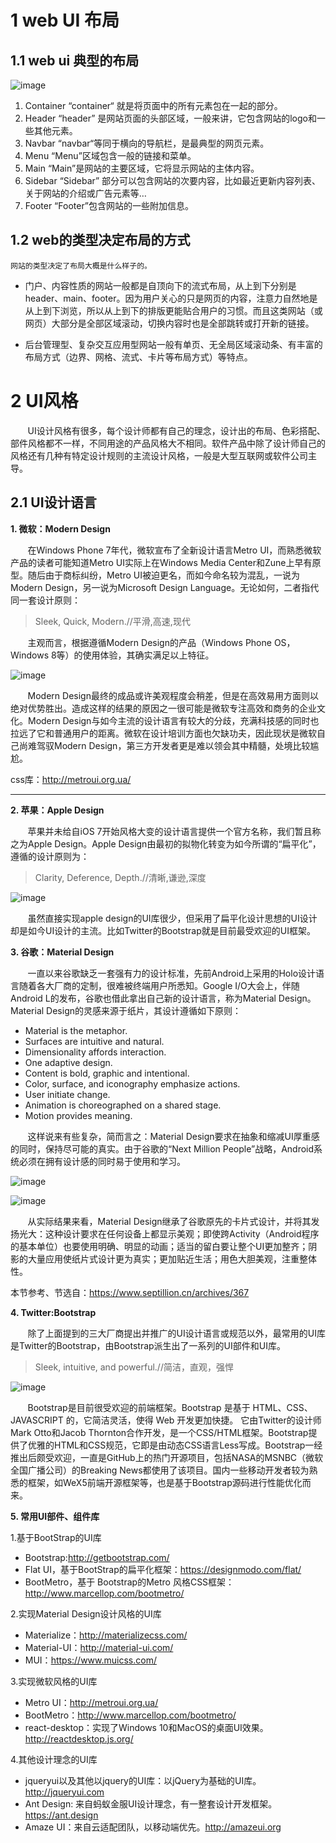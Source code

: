 # 1 web UI 布局
## 1.1 web ui 典型的布局
![image](https://raw.githubusercontent.com/fruitSandwich/note/d54550cb2d73a838b4e27a722572e7d1cad65f07/2016/web%20ui%E5%B8%83%E5%B1%80%E5%8F%8A%E9%A3%8E%E6%A0%BC/img/webui.gif)

1.    Container
“container“ 就是将页面中的所有元素包在一起的部分。
2.    Header
“header” 是网站页面的头部区域，一般来讲，它包含网站的logo和一些其他元素。
3.    Navbar
“navbar“等同于横向的导航栏，是最典型的网页元素。
4.    Menu
“Menu”区域包含一般的链接和菜单。
5.   Main
“Main”是网站的主要区域，它将显示网站的主体内容。
6.   Sidebar
“Sidebar” 部分可以包含网站的次要内容，比如最近更新内容列表、关于网站的介绍或广告元素等…
7.    Footer
“Footer”包含网站的一些附加信息。

## 1.2 web的类型决定布局的方式


```
网站的类型决定了布局大概是什么样子的。
```
- 门户、内容性质的网站一般都是自顶向下的流式布局，从上到下分别是header、main、footer。因为用户关心的只是网页的内容，注意力自然地是从上到下浏览，所以从上到下的排版更能贴合用户的习惯。而且这类网站（或网页）大部分是全部区域滚动，切换内容时也是全部跳转或打开新的链接。



- 后台管理型、复杂交互应用型网站一般有单页、无全局区域滚动条、有丰富的布局方式（边界、网格、流式、卡片等布局方式）等特点。



# 2 UI风格
&#160; &#160; &#160; &#160;UI设计风格有很多，每个设计师都有自己的理念，设计出的布局、色彩搭配、部件风格都不一样，不同用途的产品风格大不相同。软件产品中除了设计师自己的风格还有几种有特定设计规则的主流设计风格，一般是大型互联网或软件公司主导。


## 2.1 UI设计语言
**1. 微软：Modern Design**

&#160; &#160; &#160; &#160;在Windows Phone 7年代，微软宣布了全新设计语言Metro UI，而熟悉微软产品的读者可能知道Metro UI实际上在Windows Media Center和Zune上早有原型。随后由于商标纠纷，Metro UI被迫更名，而如今命名较为混乱，一说为Modern Design，另一说为Microsoft Design Language。无论如何，二者指代同一套设计原则：
>Sleek, Quick, Modern.//平滑,高速,现代

&#160; &#160; &#160; &#160;主观而言，根据遵循Modern Design的产品（Windows Phone OS，Windows 8等）的使用体验，其确实满足以上特征。

![image](https://github.com/fruitSandwich/note/blob/master/2016/web%20ui%E5%B8%83%E5%B1%80%E5%8F%8A%E9%A3%8E%E6%A0%BC/%E9%A3%8E%E6%A0%BC/windows/metroui_start-screen.png?raw=true)

&#160; &#160; &#160; &#160;Modern Design最终的成品或许美观程度会稍差，但是在高效易用方面则以绝对优势胜出。造成这样的结果的原因之一很可能是微软专注高效和商务的企业文化。Modern Design与如今主流的设计语言有较大的分歧，充满科技感的同时也拉远了它和普通用户的距离。微软在设计培训方面也欠缺功夫，因此现状是微软自己尚难驾驭Modern Design，第三方开发者更是难以领会其中精髓，处境比较尴尬。

css库：http://metroui.org.ua/

---
**2. 苹果：Apple Design**

&#160; &#160; &#160; &#160;苹果并未给自iOS 7开始风格大变的设计语言提供一个官方名称，我们暂且称之为Apple Design。Apple Design由最初的拟物化转变为如今所谓的“扁平化”，遵循的设计原则为：
> Clarity, Deference, Depth.//清晰,谦逊,深度

![image](https://github.com/fruitSandwich/note/blob/master/2016/web%20ui%E5%B8%83%E5%B1%80%E5%8F%8A%E9%A3%8E%E6%A0%BC/%E9%A3%8E%E6%A0%BC/apple/apple.jpg?raw=true)

&#160; &#160; &#160; &#160;虽然直接实现apple design的UI库很少，但采用了扁平化设计思想的UI设计却是如今UI设计的主流。比如Twitter的Bootstrap就是目前最受欢迎的UI框架。


**3. 谷歌：Material Design**

&#160; &#160; &#160; &#160;一直以来谷歌缺乏一套强有力的设计标准，先前Android上采用的Holo设计语言随着各大厂商的定制，很难被终端用户所悉知。Google I/O大会上，伴随Android L的发布，谷歌也借此拿出自己新的设计语言，称为Material Design。Material Design的灵感来源于纸片，其设计遵循如下原则：
- Material is the metaphor.
- Surfaces are intuitive and natural.
- Dimensionality affords interaction.
- One adaptive design.
- Content is bold, graphic and intentional.
- Color, surface, and iconography emphasize actions.
- User initiate change.
- Animation is choreographed on a shared stage.
- Motion provides meaning.

&#160; &#160; &#160; &#160;这样说来有些复杂，简而言之：Material Design要求在抽象和缩减UI厚重感的同时，保持尽可能的真实。由于谷歌的“Next Million People”战略，Android系统必须在拥有设计感的同时易于使用和学习。

![image](https://github.com/fruitSandwich/note/blob/master/2016/web%20ui%E5%B8%83%E5%B1%80%E5%8F%8A%E9%A3%8E%E6%A0%BC/%E9%A3%8E%E6%A0%BC/google%20Material/kioskbrowser.png?raw=true)

![image](https://github.com/fruitSandwich/note/blob/master/2016/web%20ui%E5%B8%83%E5%B1%80%E5%8F%8A%E9%A3%8E%E6%A0%BC/%E9%A3%8E%E6%A0%BC/google%20Material/console.png?raw=true)

&#160; &#160; &#160; &#160;从实际结果来看，Material Design继承了谷歌原先的卡片式设计，并将其发扬光大：这种设计要求在任何设备上都显示美观；即使跨Activity（Android程序的基本单位）也要使用明确、明显的动画；适当的留白要让整个UI更加整齐；阴影的大量应用使纸片式设计更为真实；更加贴近生活；用色大胆美观，注重整体性。


本节参考、节选自：https://www.septillion.cn/archives/367


**4. Twitter:Bootstrap**

&#160; &#160; &#160; &#160;除了上面提到的三大厂商提出并推广的UI设计语言或规范以外，最常用的UI库是Twitter的Bootstrap，由Bootstrap派生出了一系列的UI部件和UI库。
> Sleek, intuitive, and powerful.//简洁，直观，强悍

![image](https://github.com/fruitSandwich/note/blob/master/2016/web%20ui%E5%B8%83%E5%B1%80%E5%8F%8A%E9%A3%8E%E6%A0%BC/%E9%A3%8E%E6%A0%BC/bootstrap/bootstrap.png?raw=true)

&#160; &#160; &#160; &#160;Bootstrap是目前很受欢迎的前端框架。Bootstrap 是基于 HTML、CSS、JAVASCRIPT 的，它简洁灵活，使得 Web 开发更加快捷。 它由Twitter的设计师Mark Otto和Jacob Thornton合作开发，是一个CSS/HTML框架。Bootstrap提供了优雅的HTML和CSS规范，它即是由动态CSS语言Less写成。Bootstrap一经推出后颇受欢迎，一直是GitHub上的热门开源项目，包括NASA的MSNBC（微软全国广播公司）的Breaking News都使用了该项目。国内一些移动开发者较为熟悉的框架，如WeX5前端开源框架等，也是基于Bootstrap源码进行性能优化而来。


**5. 常用UI部件、组件库**

1.基于BootStrap的UI库
- Bootstrap:http://getbootstrap.com/
- Flat UI，基于BootStrap的扁平化框架：https://designmodo.com/flat/
- BootMetro，基于 Bootstrap的Metro 风格CSS框架：http://www.marcellop.com/bootmetro/


2.实现Material Design设计风格的UI库
- Materialize：http://materializecss.com/
- Material-UI：http://material-ui.com/
- MUI：https://www.muicss.com/

3.实现微软风格的UI库
- Metro UI：http://metroui.org.ua/
- BootMetro：http://www.marcellop.com/bootmetro/
- react-desktop：实现了Windows 10和MacOS的桌面UI效果。http://reactdesktop.js.org/


4.其他设计理念的UI库
- jqueryui以及其他以jquery的UI库：以jQuery为基础的UI库。http://jqueryui.com
- Ant Design: 来自蚂蚁金服UI设计理念，有一整套设计开发框架。https://ant.design
- Amaze UI：来自云适配团队，以移动端优先。http://amazeui.org
